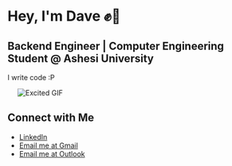 # Hey, I'm Dave ✊😤

## Backend Engineer | Computer Engineering Student @ Ashesi University
I write code :P
<div style="display: flex; justify-content: space-between; align-items: center; width: 100%;">

  <img src="https://i.giphy.com/media/v1.Y2lkPTc5MGI3NjExcWs0MWhxNHR2enE3cnNpNm0zNTNlbDFmYnY5b2JjY3d0anFzbDhzcSZlcD12MV9pbnRlcm5hbF9naWZfYnlfaWQmY3Q9Zw/scZPhLqaVOM1qG4lT9/giphy.gif" alt="Excited GIF" style="margin-left: 20px;">
</div>

<!--
## <h3 align="left">🛠 Tech Stack</h3>

###

<div align="left">
  <img src="https://cdn.jsdelivr.net/gh/devicons/devicon/icons/go/go-original-wordmark.svg" height="40" alt="go logo"  />
  <img width="12" />
  <img src="https://cdn.jsdelivr.net/gh/devicons/devicon/icons/firebase/firebase-plain-wordmark.svg" height="40" alt="firebase logo"  />
  <img width="12" />
  <img src="https://cdn.jsdelivr.net/gh/devicons/devicon/icons/docker/docker-plain-wordmark.svg" height="40" alt="docker logo"  />
  <img width="12" />
  <img src="https://cdn.jsdelivr.net/gh/devicons/devicon/icons/linux/linux-original.svg" height="40" alt="linux logo"  />
  <img width="12" />
  <img src="https://cdn.jsdelivr.net/gh/devicons/devicon/icons/python/python-original.svg" height="40" alt="python logo"  />
  <img width="12" />
  <img src="https://cdn.jsdelivr.net/gh/devicons/devicon/icons/flutter/flutter-original.svg" height="40" alt="flutter logo"  />
  <img width="12" />
  <img src="https://cdn.jsdelivr.net/gh/devicons/devicon/icons/postgresql/postgresql-original.svg" height="40" alt="postgresql logo"  />
  <img width="12" />
  <img src="https://cdn.jsdelivr.net/gh/devicons/devicon/icons/sqlite/sqlite-original.svg" height="40" alt="sqlite logo"  />
</div>
-->

###

## Connect with Me
  - [LinkedIn](https://www.linkedin.com/in/david-amenumey-45972932a)
  - [Email me at Gmail](mailto:davematteer@gmail.com)
  - [Email me at Outlook](mailto:david.amenumey@ashesi.edu.gh)

<!---
Davematteer/Davematteer is a ✨ special ✨ repository because its `README.md` (this file) appears on your GitHub profile.
You can click the Preview link to take a look at your changes.
--->
